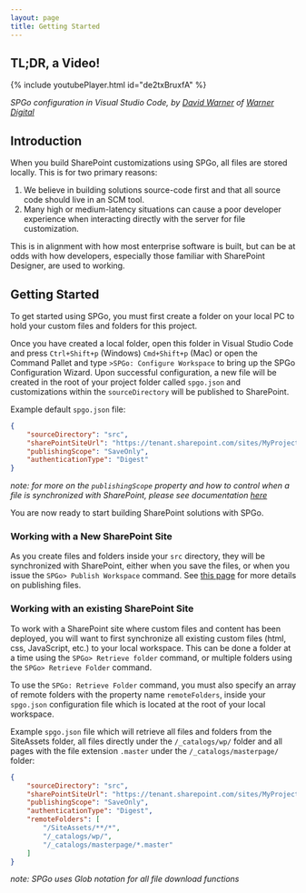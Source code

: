 ```yaml
---
layout: page
title: Getting Started
---
```


## TL;DR, a Video!
{% include youtubePlayer.html id="de2txBruxfA" %}

*SPGo configuration in Visual Studio Code, by [David Warner](https://twitter.com/DavidWarnerII) of [Warner Digital](http://warner.digital/)*

## Introduction
When you build SharePoint customizations using SPGo, all files are stored locally. This is for two primary reasons:
1. We believe in building solutions source-code first and that all source code should live in an SCM tool.
2. Many high or medium-latency situations can cause a poor developer experience when interacting directly with the server for file customization.

This is in alignment with how most enterprise software is built, but can be at odds with how developers, especially those familiar with SharePoint Designer, are used to working.

## Getting Started
To get started using SPGo, you must first create a folder on your local PC to hold your custom files and folders for this project.

Once you have created a local folder, open this folder in Visual Studio Code and press `Ctrl+Shift+p` (Windows) `Cmd+Shift+p` (Mac) or open the Command Pallet and type `>SPGo: Configure Workspace` to bring up the SPGo Configuration Wizard. Upon successful configuration, a new file will be created in the root of your project folder called `spgo.json` and customizations within the `sourceDirectory` will be published to SharePoint. 

Example default `spgo.json` file:
```json
{
    "sourceDirectory": "src",
    "sharePointSiteUrl": "https://tenant.sharepoint.com/sites/MyProject",
    "publishingScope": "SaveOnly",
    "authenticationType": "Digest"
} 
```
_note: for more on the `publishingScope` property and how to control when a file is synchronized with SharePoint, please see documentation [here](/spgo/general/synchronizing-files-with-sharepoint)_

You are now ready to start building SharePoint solutions with SPGo.

### Working with a New SharePoint Site
As you create files and folders inside your `src` directory, they will be synchronized with SharePoint, either when you save the files, or when you issue the `SPGo> Publish Workspace` command. See [this page](/spgo/general/synchronizing-files-with-sharepoint) for more details on publishing files.


### Working with an existing SharePoint Site
To work with a SharePoint site where custom files and content has been deployed, you will want to first synchronize all existing custom files (html, css, JavaScript, etc.) to your local workspace. This can be done a folder at a time using the `SPGo> Retrieve folder` command, or multiple folders using the `SPGo> Retrieve Folder` command.

To use the `SPGo: Retrieve Folder` command, you must also specify an array of remote folders with the property name `remoteFolders`, inside your `spgo.json` configuration file which is located at the root of your local workspace.

Example `spgo.json` file which will retrieve all files and folders from the SiteAssets folder, all files directly under the `/_catalogs/wp/` folder and all pages with the file extension `.master` under the `/_catalogs/masterpage/` folder:
```json
{
    "sourceDirectory": "src",
    "sharePointSiteUrl": "https://tenant.sharepoint.com/sites/MyProject",
    "publishingScope": "SaveOnly",
    "authenticationType": "Digest",
    "remoteFolders": [
        "/SiteAssets/**/*",
        "/_catalogs/wp/",
        "/_catalogs/masterpage/*.master"
    ]
} 
```

_note: SPGo uses Glob notation for all file download functions_
